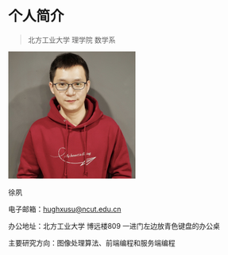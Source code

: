 # 个人简介

> 北方工业大学 理学院 数学系

<img src="https://raw.githubusercontent.com/hughxusu/lesson-index/developing/_images/pPyVPSS.jpg" style="zoom: 25%;" />

徐夙

电子邮箱：hughxusu@ncut.edu.cn

办公地址：北方工业大学 博远楼809 一进门左边放青色键盘的办公桌

主要研究方向：图像处理算法、前端编程和服务端编程